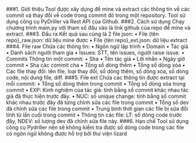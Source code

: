 ###1.	Giới thiệu
Tool được xây dựng để mine và extract các thông tin về các commit và thay đổi về code trong commit đó trong một repository.
Tool sử dụng công cụ PyDriller và Rest API của Github.
###2.	Cách sử dụng
Chạy chương trình main.py với tham số đầu vào là link github của repo để mine và extract.
###3.	Đầu ra
Kết quả sau cùng là 2 file json:
•	File {tên repo}_raw.json: dữ liệu mine được
•	File {tên repo}_ext.json: dữ liệu extract
###4.	File raw
Chứa các thông tin:
•	Ngôn ngữ lập trình
•	Domain
•	Tác giả
•	Danh sách người tham gia
•	Issues: STT, tên issues, người raise issue.
•	Commits
Thông tin một commit:
•	Sha
•	Tên tác giả
•	Lời nhắn
•	Ngày giờ commit
•	Sha các commit cha
•	Tổng số dòng thêm
•	Tổng số dòng xóa
•	Các file thay đổi: tên file, loại thay đổi, số dòng thêm, số dòng xóa, số dòng code, nội dung file, diff.
###5.	File ext
Chứa các thông tin được extract tại mỗi commit:
•	Tổng số dòng thêm trong commit
•	Tổng số dòng xóa trong commit
•	EXP: Kinh nghiệm của tác giả: tính bằng số commit khác nhau tác giả đã thực hiện trước đây.
•	NUC: số unique change: tính bằng số commit khác nhau trước đây đã từng chỉnh sửa các file trong commit
•	Tổng số dev đã chỉnh sửa các file trong commit
•	Trung bình thời gian các file bị sửa đổi tính từ lần cuối trong commit
•	Thông tin các file: LT: số dòng code trước đây, NDEV: số lượng dev đã chỉnh sửa file này.
###6.	Hạn chế
Tool sử dụng công cụ Pydriller nên sẽ không kiểm tra được số dòng code trong các file có ngôn ngữ không được hỗ trợ bởi thư viện lizard
